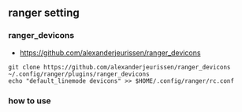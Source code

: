 ## ranger setting

### ranger_devicons
- https://github.com/alexanderjeurissen/ranger_devicons

```
git clone https://github.com/alexanderjeurissen/ranger_devicons ~/.config/ranger/plugins/ranger_devicons
echo "default_linemode devicons" >> $HOME/.config/ranger/rc.conf
```

### how to use

<!-- BOOKMARKS -->
<!--        Type m<key> to bookmark the current directory. You can re-enter this directory by -->
<!--        typing `<key>. <key> can be any letter or digit.  Unlike vim, both lowercase and -->
<!--        uppercase bookmarks are persistent. -->
<!--  -->
<!--        Each time you jump to a bookmark, the special bookmark at key ` will be set to the -->
<!--        last directory. So typing "``" gets you back to where you were before. -->
<!--  -->
<!--        Bookmarks are selectable when tabbing in the :cd command. -->

<!-- t-N         Open a tab. N has to be a number from 0 to 9. If the tab doesn't exist -->
<!--                      yet, it will be created. -->
<!--  -->
<!--        Alt-l, Alt-r  Shift a tab left, respectively right. -->
<!--  -->
<!--        gn, ^N        Create a new tab. -->
<!--  -->
<!--        gt, gT        Go to the next or previous tab. You can also use TAB and SHIFT+TAB -->
<!--                      instead. -->
<!--  -->
<!--        gc, ^W        Close the current tab.  The last tab cannot be closed this way. -->
